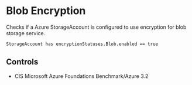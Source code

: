 # Blob Encryption

Checks if a Azure StorageAccount is configured to use encryption for blob storage service.

```ccl
StorageAccount has encryptionStatuses.Blob.enabled == true
```

## Controls

* CIS Microsoft Azure Foundations Benchmark/Azure 3.2
